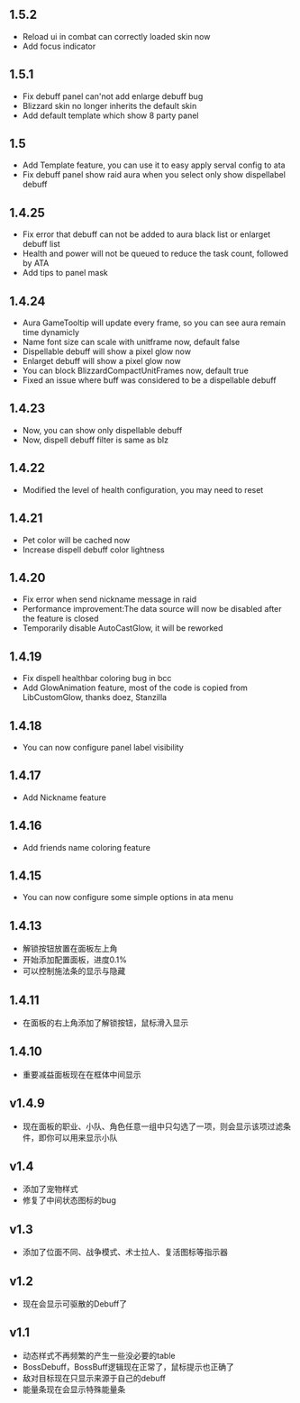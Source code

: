 ## 1.5.2
- Reload ui in combat can correctly loaded skin now
- Add focus indicator

## 1.5.1
- Fix debuff panel can'not add enlarge debuff bug
- Blizzard skin no longer inherits the default skin
- Add default template which show 8 party panel
## 1.5
- Add Template feature, you can use it to easy apply serval config to ata
- Fix debuff panel show raid aura when you select only show dispellabel debuff
## 1.4.25
- Fix error that debuff can not be added to aura black list or enlarget debuff list
- Health and power will not be queued to reduce the task count, followed by ATA
- Add tips to panel mask 
## 1.4.24
- Aura GameTooltip will update every frame, so you can see aura remain time dynamicly
- Name font size can scale with unitframe now, default false
- Dispellable debuff will show a pixel glow now
- Enlarget debuff will show a pixel glow now
- You can block BlizzardCompactUnitFrames now, default true
- Fixed an issue where buff was considered to be a dispellable debuff

## 1.4.23
- Now, you can show only dispellable debuff
- Now, dispell debuff filter is same as blz

## 1.4.22
- Modified the level of health configuration, you may need to reset
## 1.4.21
- Pet color will be cached now
- Increase dispell debuff color lightness
## 1.4.20
- Fix error when send nickname message in raid
- Performance improvement:The data source will now be disabled after the feature is closed
- Temporarily disable AutoCastGlow, it will be reworked

## 1.4.19
- Fix dispell healthbar coloring bug in bcc
- Add GlowAnimation feature, most of the code is copied from LibCustomGlow, thanks doez, Stanzilla

## 1.4.18
- You can now configure panel label visibility

## 1.4.17
- Add Nickname feature

## 1.4.16
- Add friends name coloring feature

## 1.4.15
- You can now configure some simple options in ata menu 

## 1.4.13
- 解锁按钮放置在面板左上角
- 开始添加配置面板，进度0.1%
- 可以控制施法条的显示与隐藏
## 1.4.11
- 在面板的右上角添加了解锁按钮，鼠标滑入显示
## 1.4.10
- 重要减益面板现在在框体中间显示
## v1.4.9
- 现在面板的职业、小队、角色任意一组中只勾选了一项，则会显示该项过滤条件，即你可以用来显示小队
## v1.4
- 添加了宠物样式
- 修复了中间状态图标的bug
## v1.3 
- 添加了位面不同、战争模式、术士拉人、复活图标等指示器

## v1.2
- 现在会显示可驱散的Debuff了

## v1.1
- 动态样式不再频繁的产生一些没必要的table
- BossDebuff，BossBuff逻辑现在正常了，鼠标提示也正确了
- 敌对目标现在只显示来源于自己的debuff
- 能量条现在会显示特殊能量条